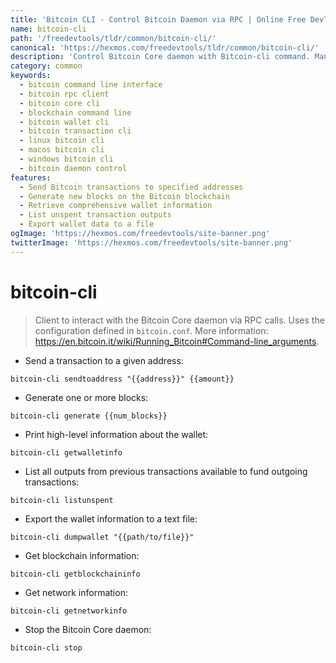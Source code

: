 ```yaml
---
title: 'Bitcoin CLI - Control Bitcoin Daemon via RPC | Online Free DevTools by Hexmos'
name: bitcoin-cli
path: '/freedevtools/tldr/common/bitcoin-cli/'
canonical: 'https://hexmos.com/freedevtools/tldr/common/bitcoin-cli/'
description: 'Control Bitcoin Core daemon with Bitcoin-cli command. Manage blockchain, send transactions, and get wallet information via RPC calls. Free online tool, no registration required.'
category: common
keywords:
  - bitcoin command line interface
  - bitcoin rpc client
  - bitcoin core cli
  - blockchain command line
  - bitcoin wallet cli
  - bitcoin transaction cli
  - linux bitcoin cli
  - macos bitcoin cli
  - windows bitcoin cli
  - bitcoin daemon control
features:
  - Send Bitcoin transactions to specified addresses
  - Generate new blocks on the Bitcoin blockchain
  - Retrieve comprehensive wallet information
  - List unspent transaction outputs
  - Export wallet data to a file
ogImage: 'https://hexmos.com/freedevtools/site-banner.png'
twitterImage: 'https://hexmos.com/freedevtools/site-banner.png'
---
```


# bitcoin-cli

> Client to interact with the Bitcoin Core daemon via RPC calls.
> Uses the configuration defined in `bitcoin.conf`.
> More information: <https://en.bitcoin.it/wiki/Running_Bitcoin#Command-line_arguments>.

- Send a transaction to a given address:

`bitcoin-cli sendtoaddress "{{address}}" {{amount}}`

- Generate one or more blocks:

`bitcoin-cli generate {{num_blocks}}`

- Print high-level information about the wallet:

`bitcoin-cli getwalletinfo`

- List all outputs from previous transactions available to fund outgoing transactions:

`bitcoin-cli listunspent`

- Export the wallet information to a text file:

`bitcoin-cli dumpwallet "{{path/to/file}}"`

- Get blockchain information:

`bitcoin-cli getblockchaininfo`

- Get network information:

`bitcoin-cli getnetworkinfo`

- Stop the Bitcoin Core daemon:

`bitcoin-cli stop`
